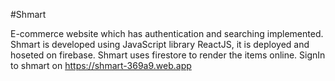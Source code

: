 #Shmart

E-commerce website which has authentication and searching implemented.
Shmart is developed using JavaScript library ReactJS, it is deployed and hoseted on firebase. Shmart uses firestore to render the items online.
SignIn to shmart on  https://shmart-369a9.web.app
